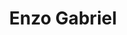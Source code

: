 ---
title: Enzo Gabriel
artigo: o
picture: /images/e/Enzogabriel2.jpg
background: /images/fundos/bolas.jpg
style: style-vermelho2
description: Nome composto, de origem ítalo-hebraico...
full-description: Nome composto, de origem ítalo-hebraico, significa homem de Deus que é senhor do lar. Define pessoas corajosas, inteligente e decididas! E então, o seu Enzo Gabriel também é assim?
---